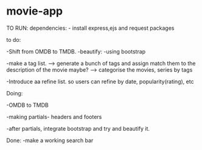 # movie-app

TO RUN:
  dependencies:
    - install express,ejs and request packages


to do:

-Shift from OMDB to TMDB. 
-beautify:
  -using bootstrap

-make a tag list.
  --> generate a bunch of tags and assign match them to the description of the movie maybe?
  --> categorise the movies, series by tags

-Introduce aa refine list. so users can refine by date, popularity(rating), etc

Doing:

-OMDB to TMDB 

-making partials- headers and footers

-after partials, integrate bootstrap and try and beautify it.

Done:
-make a working search bar


